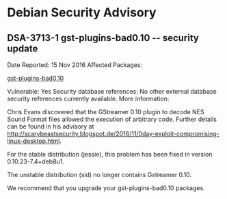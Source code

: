 
Debian Security Advisory
========================


DSA-3713-1 gst-plugins-bad0.10 -- security update
-------------------------------------------------



Date Reported:
15 Nov 2016
Affected Packages:

[gst-plugins-bad0.10](https://packages.debian.org/src:gst-plugins-bad0.10)

Vulnerable:
Yes
Security database references:
No other external database security references currently available.
More information:

Chris Evans discovered that the GStreamer 0.10 plugin to decode NES
Sound Format files allowed the execution of arbitrary code. Further
details can be found in his advisory at
<http://scarybeastsecurity.blogspot.de/2016/11/0day-exploit-compromising-linux-desktop.html>.


For the stable distribution (jessie), this problem has been fixed in
version 0.10.23-7.4+deb8u1.


The unstable distribution (sid) no longer contains Gstreamer 0.10.


We recommend that you upgrade your gst-plugins-bad0.10 packages.





